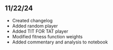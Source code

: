 ## 11/22/24

* Created changelog
* Added random player
* Added TIT FOR TAT player
* Modified fitness function weights
* Added commentary and analysis to notebook